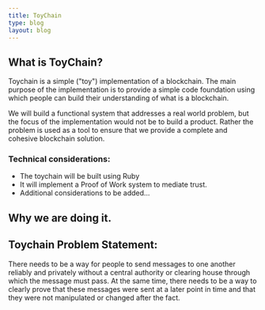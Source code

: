 ```yaml
---
title: ToyChain
type: blog
layout: blog
---
```



## What is ToyChain?
Toychain is a simple ("toy") implementation of a blockchain. The main purpose of the implementation is to provide a simple code foundation using which people can build their understanding of what is a blockchain. 

We will build a functional system that addresses a real world problem, but the focus of the implementation would not be to build a product. Rather the problem is used as a tool to ensure that we provide a complete and cohesive blockchain solution. 

### Technical considerations:
* The toychain will be built using Ruby 
* It will implement a Proof of Work system to mediate trust.
* Additional considerations to be added...

## Why we are doing it.

## Toychain Problem Statement: 
There needs to be a way for people to send messages to one another reliably and privately without a central authority or clearing house through which the message must pass. At the same time, there needs to be a way to clearly prove that these messages were sent at a later point in time and that they were not manipulated or changed after the fact.
